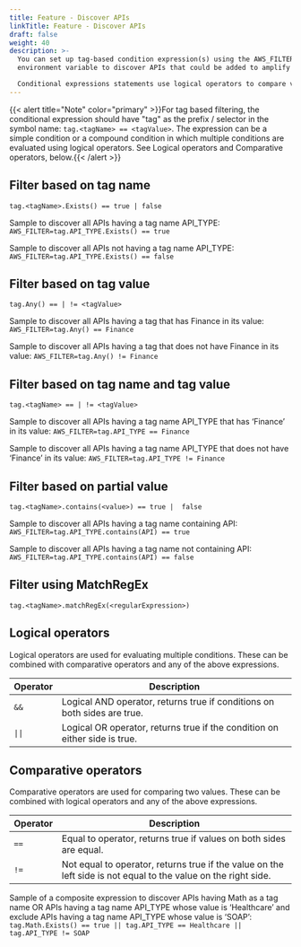 ```yaml
---
title: Feature - Discover APIs
linkTitle: Feature - Discover APIs
draft: false
weight: 40
description: >-
  You can set up tag-based condition expression(s) using the AWS_FILTER
  environment variable to discover APIs that could be added to amplify Central.

  Conditional expressions statements use logical operators to compare values. This section provides sample syntax for defining expressions.
---
```


{{< alert title="Note" color="primary" >}}For tag based filtering, the conditional expression should have "tag" as the prefix / selector in the symbol name:  `tag.<tagName> == <tagValue>`. The expression can be a simple condition or a compound condition in which multiple conditions are evaluated using logical operators. See Logical operators and Comparative operators, below.{{< /alert >}}

## Filter based on tag name

```
tag.<tagName>.Exists() == true | false
```

Sample to discover all APIs having a tag name API_TYPE: `AWS_FILTER=tag.API_TYPE.Exists() == true`

Sample to discover all APIs not having a tag name API_TYPE: `AWS_FILTER=tag.API_TYPE.Exists() == false`

## Filter based on tag value

```
tag.Any() == | != <tagValue>
```

Sample to discover all APIs having a tag that has Finance in its value: `AWS_FILTER=tag.Any() == Finance`

Sample to discover all APIs having a tag that does not have Finance in its value: `AWS_FILTER=tag.Any() != Finance`

## Filter based on tag name and tag value

```
tag.<tagName> == | != <tagValue>
```

Sample to discover all APIs having a tag name API_TYPE that has ‘Finance’ in its value: `AWS_FILTER=tag.API_TYPE == Finance`

Sample to discover all APIs having a tag name API_TYPE that does not have ‘Finance’ in its value: `AWS_FILTER=tag.API_TYPE != Finance`

## Filter based on partial value

```
tag.<tagName>.contains(<value>) == true |  false
```

Sample to discover all APIs having a tag name containing API: `AWS_FILTER=tag.API_TYPE.contains(API) == true`

Sample to discover all APIs having a tag name not containing API: `AWS_FILTER=tag.API_TYPE.contains(API) == false`

## Filter using MatchRegEx

```
tag.<tagName>.matchRegEx(<regularExpression>)
```

## Logical operators

Logical operators are used for evaluating multiple conditions. These can be combined with comparative operators and any of the above expressions.

| Operator | Description                                                                |
|----------|----------------------------------------------------------------------------|
| `&&`       | Logical AND operator, returns true if conditions on both sides are true.   |
| `\|\|`      | Logical OR operator, returns true if the condition on either side is true. |

## Comparative operators

Comparative operators are used for comparing two values. These can be combined with logical operators and any of the above expressions.

| Operator | Description                                                                                                    |
|----------|----------------------------------------------------------------------------------------------------------------|
| `==`       | Equal to operator, returns true if values on both sides are equal.                                             |
| `!=`       | Not equal to operator, returns true if the value on the left side is not equal to the value on the right side. |

Sample of a composite expression to discover APIs having Math as a tag name OR APIs having a tag name API_TYPE whose value is ‘Healthcare’ and exclude APIs having a tag name API_TYPE whose value is ‘SOAP’: `tag.Math.Exists() == true || tag.API_TYPE == Healthcare || tag.API_TYPE != SOAP`
